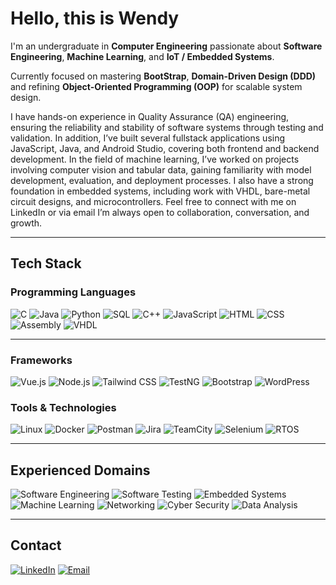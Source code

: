 # Hello, this is Wendy

 I'm an undergraduate in **Computer Engineering** passionate about **Software Engineering**, **Machine Learning**, and **IoT / Embedded Systems**.

Currently focused on mastering **BootStrap**, **Domain-Driven Design (DDD)** and refining **Object-Oriented Programming (OOP)** for scalable system design.

I have hands-on experience in Quality Assurance (QA) engineering, ensuring the reliability and stability of software systems through testing and validation. In addition, I’ve built several fullstack applications using JavaScript, Java, and Android Studio, covering both frontend and backend development. In the field of machine learning, I’ve worked on projects involving computer vision and tabular data, gaining familiarity with model development, evaluation, and deployment processes. I also have a strong foundation in embedded systems, including work with VHDL, bare-metal circuit designs, and microcontrollers. Feel free to connect with me on LinkedIn or via email I’m always open to collaboration, conversation, and growth. 

---

## Tech Stack

### Programming Languages
![C](https://img.shields.io/badge/C-00599C?style=flat&logo=c&logoColor=white)
![Java](https://img.shields.io/badge/Java-ED8B00?style=flat&logo=java&logoColor=white)
![Python](https://img.shields.io/badge/Python-3776AB?style=flat&logo=python&logoColor=white)
![SQL](https://img.shields.io/badge/SQL-4479A1?style=flat&logo=mysql&logoColor=white)
![C++](https://img.shields.io/badge/C++-00599C?style=flat&logo=c%2b%2b&logoColor=white)
![JavaScript](https://img.shields.io/badge/JavaScript-F7DF1E?style=flat&logo=javascript&logoColor=black)
![HTML](https://img.shields.io/badge/HTML5-E34F26?style=flat&logo=html5&logoColor=white)
![CSS](https://img.shields.io/badge/CSS3-1572B6?style=flat&logo=css3&logoColor=white)
![Assembly](https://img.shields.io/badge/Assembly-6E4C13?style=flat)
![VHDL](https://img.shields.io/badge/VHDL-8B008B?style=flat)

---
### Frameworks
![Vue.js](https://img.shields.io/badge/Vue.js-35495E?style=flat&logo=vue.js&logoColor=4FC08D)
![Node.js](https://img.shields.io/badge/Node.js-339933?style=flat&logo=node.js&logoColor=white)
![Tailwind CSS](https://img.shields.io/badge/Tailwind_CSS-38B2AC?style=flat&logo=tailwind-css&logoColor=white)
![TestNG](https://img.shields.io/badge/TestNG-FF6F00?style=flat)
![Bootstrap](https://img.shields.io/badge/Bootstrap-7952B3?style=flat&logo=bootstrap&logoColor=white)
![WordPress](https://img.shields.io/badge/WordPress-21759B?style=flat&logo=wordpress&logoColor=white)

### Tools & Technologies
![Linux](https://img.shields.io/badge/Linux-FCC624?style=flat&logo=linux&logoColor=black)
![Docker](https://img.shields.io/badge/Docker-2496ED?style=flat&logo=docker&logoColor=white)
![Postman](https://img.shields.io/badge/Postman-FF6C37?style=flat&logo=postman&logoColor=white)
![Jira](https://img.shields.io/badge/Jira-0052CC?style=flat&logo=jira&logoColor=white)
![TeamCity](https://img.shields.io/badge/TeamCity-000000?style=flat&logo=jetbrains&logoColor=white)
![Selenium](https://img.shields.io/badge/Selenium-43B02A?style=flat&logo=selenium&logoColor=white)
![RTOS](https://img.shields.io/badge/RTOS-007ACC?style=flat)

---

## Experienced Domains

![Software Engineering](https://img.shields.io/badge/Software%20Engineering-1f6feb?style=flat&logo=github&logoColor=white)
![Software Testing](https://img.shields.io/badge/Software%20Testing-6DB33F?style=flat)
![Embedded Systems](https://img.shields.io/badge/Embedded%20Systems-000000?style=flat)
![Machine Learning](https://img.shields.io/badge/Machine%20Learning-FF6F00?style=flat&logo=tensorflow&logoColor=white)
![Networking](https://img.shields.io/badge/Computer%20Networking-00A8E8?style=flat)
![Cyber Security](https://img.shields.io/badge/Cyber%20Security-8A2BE2?style=flat)
![Data Analysis](https://img.shields.io/badge/Data%20Analysis-4B8BBE?style=flat)


---
## Contact
[![LinkedIn](https://img.shields.io/badge/LinkedIn-Wendy%20Dharmawan-blue?style=flat&logo=linkedin)](https://www.linkedin.com/in/wendydharmawan/)
[![Email](https://img.shields.io/badge/Email-wndydr235@gmail.com-D14836?style=flat&logo=gmail&logoColor=white)](mailto:wndydr235@gmail.com)
